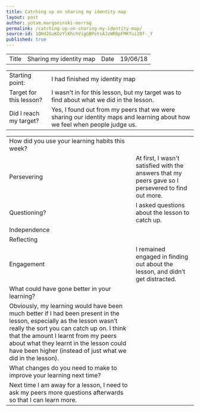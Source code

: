 ```yaml
---
title: Catching up on sharing my identity map
layout: post
author: yotam.margoninski-morrag
permalink: /catching-up-on-sharing-my-identity-map/
source-id: 1QHd2GuKOzYlKhchVigGBPotsAJzWRBpFMKYui20f-_Y
published: true
---
```

<table>
  <tr>
    <td>Title</td>
    <td>Sharing my identity map</td>
    <td>Date</td>
    <td>19/06/18</td>
  </tr>
</table>


<table>
  <tr>
    <td>Starting point:</td>
    <td>I had finished my identity map</td>
  </tr>
  <tr>
    <td>Target for this lesson?</td>
    <td>I wasn't in for this lesson, but my target was to find about what we did in the lesson.</td>
  </tr>
  <tr>
    <td>Did I reach my target? </td>
    <td>Yes, I found out from my peers that we were sharing our identity maps and learning about how we feel when people judge us.</td>
  </tr>
</table>


<table>
  <tr>
    <td>How did you use your learning habits this week?</td>
    <td></td>
  </tr>
  <tr>
    <td>Persevering</td>
    <td>At first, I wasn't satisfied with the answers that my peers gave so I persevered to find out more.</td>
  </tr>
  <tr>
    <td>Questioning?</td>
    <td>I asked questions about the lesson to catch up.</td>
  </tr>
  <tr>
    <td>Independence</td>
    <td></td>
  </tr>
  <tr>
    <td>Reflecting</td>
    <td></td>
  </tr>
  <tr>
    <td>Engagement</td>
    <td>I remained engaged in finding out about the lesson, and didn’t get distracted.</td>
  </tr>
  <tr>
    <td>What could have gone better in your learning?</td>
    <td></td>
  </tr>
  <tr>
    <td>Obviously, my learning would have been much better if I had been present in the lesson, especially as the lesson wasn’t really the sort you can catch up on. I think that the amount I learnt from my peers about what they learnt in the lesson could have been higher (instead of just what we did in the lesson).</td>
    <td></td>
  </tr>
  <tr>
    <td>What changes do you need to make to improve your learning next time?</td>
    <td></td>
  </tr>
  <tr>
    <td>Next time I am away for a lesson, I need to ask my peers more questions afterwards so that I can learn more.</td>
    <td></td>
  </tr>
</table>


